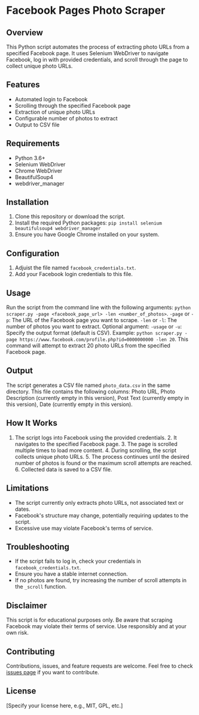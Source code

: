 # Facebook Pages Photo Scraper

## Overview
This Python script automates the process of extracting photo URLs from a specified Facebook page. It uses Selenium WebDriver to navigate Facebook, log in with provided credentials, and scroll through the page to collect unique photo URLs.

## Features
- Automated login to Facebook
- Scrolling through the specified Facebook page
- Extraction of unique photo URLs
- Configurable number of photos to extract
- Output to CSV file

## Requirements
- Python 3.6+
- Selenium WebDriver
- Chrome WebDriver
- BeautifulSoup4
- webdriver_manager

## Installation
1. Clone this repository or download the script.
2. Install the required Python packages: `pip install selenium beautifulsoup4 webdriver_manager`
3. Ensure you have Google Chrome installed on your system.

## Configuration
1. Adjuist the file named `facebook_credentials.txt`.
2. Add your Facebook login credentials to this file.

## Usage
Run the script from the command line with the following arguments: `python scraper.py -page <facebook_page_url> -len <number_of_photos>`. `-page` or `-p`: The URL of the Facebook page you want to scrape. `-len` or `-l`: The number of photos you want to extract. Optional argument: `-usage` or `-u`: Specify the output format (default is CSV). Example: `python scraper.py -page https://www.facebook.com/profile.php?id=0000000000 -len 20`. This command will attempt to extract 20 photo URLs from the specified Facebook page.

## Output
The script generates a CSV file named `photo_data.csv` in the same directory. This file contains the following columns: Photo URL, Photo Description (currently empty in this version), Post Text (currently empty in this version), Date (currently empty in this version).

## How It Works
1. The script logs into Facebook using the provided credentials. 2. It navigates to the specified Facebook page. 3. The page is scrolled multiple times to load more content. 4. During scrolling, the script collects unique photo URLs. 5. The process continues until the desired number of photos is found or the maximum scroll attempts are reached. 6. Collected data is saved to a CSV file.

## Limitations
- The script currently only extracts photo URLs, not associated text or dates.
- Facebook's structure may change, potentially requiring updates to the script.
- Excessive use may violate Facebook's terms of service.

## Troubleshooting
- If the script fails to log in, check your credentials in `facebook_credentials.txt`.
- Ensure you have a stable internet connection.
- If no photos are found, try increasing the number of scroll attempts in the `_scroll` function.

## Disclaimer
This script is for educational purposes only. Be aware that scraping Facebook may violate their terms of service. Use responsibly and at your own risk.

## Contributing
Contributions, issues, and feature requests are welcome. Feel free to check [issues page](link-to-your-issues-page) if you want to contribute.

## License
[Specify your license here, e.g., MIT, GPL, etc.]